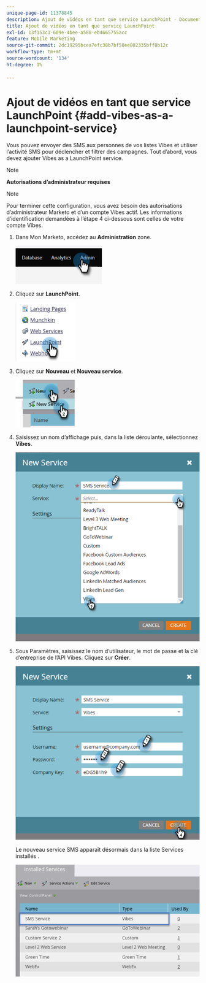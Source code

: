 ```yaml
---
unique-page-id: 11378845
description: Ajout de vidéos en tant que service LaunchPoint - Documents Marketo - Documentation du produit
title: Ajout de vidéos en tant que service LaunchPoint
exl-id: 13f153c1-609e-4bee-a588-eb4665755acc
feature: Mobile Marketing
source-git-commit: 2dc19295bcea7efc38b7bf50ee802335bff8b12c
workflow-type: tm+mt
source-wordcount: '134'
ht-degree: 1%

---
```


# Ajout de vidéos en tant que service LaunchPoint {#add-vibes-as-a-launchpoint-service}

Vous pouvez envoyer des SMS aux personnes de vos listes Vibes et utiliser l’activité SMS pour déclencher et filtrer des campagnes. Tout d’abord, vous devez ajouter Vibes as a LaunchPoint service.

>[!NOTE]
>
>**Autorisations d’administrateur requises**

>[!NOTE]
>
>Pour terminer cette configuration, vous avez besoin des autorisations d’administrateur Marketo et d’un compte Vibes actif. Les informations d’identification demandées à l’étape 4 ci-dessous sont celles de votre compte Vibes.

1. Dans Mon Marketo, accédez au **Administration** zone.

   ![](assets/add-vibes-as-a-launchpoint-service-1.png)

1. Cliquez sur **LaunchPoint**.

   ![](assets/add-vibes-as-a-launchpoint-service-2.png)

1. Cliquez sur **Nouveau** et **Nouveau service**.

   ![](assets/add-vibes-as-a-launchpoint-service-3.png)

1. Saisissez un nom d’affichage puis, dans la liste déroulante, sélectionnez **Vibes**.

   ![](assets/add-vibes-as-a-launchpoint-service-4.png)

1. Sous Paramètres, saisissez le nom d’utilisateur, le mot de passe et la clé d’entreprise de l’API Vibes. Cliquez sur **Créer**.

   ![](assets/add-vibes-as-a-launchpoint-service-5.png)

   Le nouveau service SMS apparaît désormais dans la liste Services installés .

   ![](assets/add-vibes-as-a-launchpoint-service-6.png)
